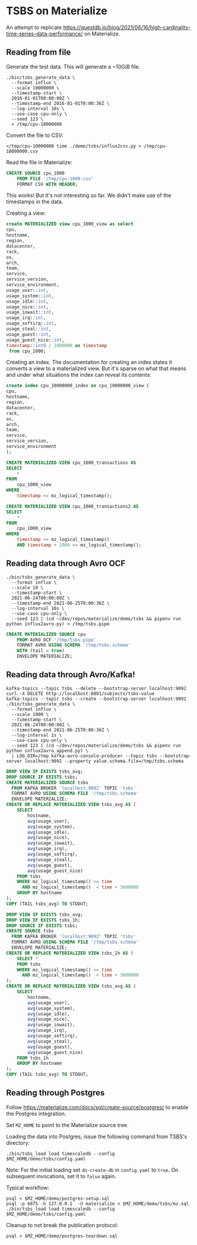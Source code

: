 # TSBS on Materialize

An attempt to
replicate https://questdb.io/blog/2021/06/16/high-cardinality-time-series-data-performance/
on Materialize.

## Reading from file

Generate the test data. This will generate a ~10GiB file.

```shell
./bin/tsbs_generate_data \
  --format influx \
  --scale 10000000 \
  --timestamp-start \
  2016-01-01T00:00:00Z \
  --timestamp-end 2016-01-01T0:00:36Z \
  --log-interval 10s \
  --use-case cpu-only \
  --seed 123 \
  > /tmp/cpu-10000000
```

Convert the file to CSV:

```shell
</tmp/cpu-10000000 time ./demo/tsbs/influx2csv.py > /tmp/cpu-10000000.csv
```

Read the file in Materialize:

```sql
CREATE SOURCE cpu_1000
    FROM FILE '/tmp/cpu-1000.csv'
    FORMAT CSV WITH HEADER;
```

This works! But it's not interesting so far. We didn't make use of the
timestamps in the data.

Creating a view:

```sql
create MATERIALIZED view cpu_1000_view as select
cpu,
hostname,
region,
datacenter,
rack,
os,
arch,
team,
service,
service_version,
service_environment,
usage_user::int,
usage_system::int,
usage_idle::int,
usage_nice::int,
usage_iowait::int,
usage_irq::int,
usage_softirq::int,
usage_steal::int,
usage_guest::int,
usage_guest_nice::int,
timestamp::int8 / 1000000 as timestamp
 from cpu_1000;
```

Creating an index. The documentation for creating an index states it converts a
view to a materialized view. But it's sparse on what that means and under what
situations the index can reveal its contents:

```sql
create index cpu_10000000_index on cpu_10000000_view (
cpu,
hostname,
region,
datacenter,
rack,
os,
arch,
team,
service,
service_version,
service_environment
);
```

```sql
CREATE MATERIALIZED VIEW cpu_1000_transactions AS
SELECT
    *
FROM
    cpu_1000_view
WHERE
    timestamp <= mz_logical_timestamp();
```

```sql
CREATE MATERIALIZED VIEW cpu_1000_transactions2 AS
SELECT
    *
FROM
    cpu_1000_view
WHERE
    timestamp <= mz_logical_timestamp()
    AND timestamp + 2000 >= mz_logical_timestamp();
```

## Reading data through Avro OCF

```shell
./bin/tsbs_generate_data \
  --format influx \
  --scale 10 \
  --timestamp-start \
  2021-06-24T00:00:00Z \
  --timestamp-end 2021-06-25T0:00:36Z \
  --log-interval 10s \
  --use-case cpu-only \
  --seed 123 | (cd ~/dev/repos/materialize/demo/tsbs && pipenv run python influx2avro.py) > /tmp/tsbs.pipe
```

```sql
CREATE MATERIALIZED SOURCE cpu
    FROM AVRO OCF '/tmp/tsbs.pipe'
    FORMAT AVRO USING SCHEMA '/tmp/tsbs.schema'
    WITH (tail = true)
    ENVELOPE MATERIALIZE;

```

## Reading data through Avro/Kafka!

```shell
kafka-topics --topic tsbs --delete --bootstrap-server localhost:9092
curl -X DELETE http://localhost:8081/subjects/tsbs-value
kafka-topics --topic tsbs --create --bootstrap-server localhost:9092
./bin/tsbs_generate_data \
  --format influx \
  --scale 1000 \
  --timestamp-start \
  2021-06-24T00:00:00Z \
  --timestamp-end 2021-06-25T0:00:36Z \
  --log-interval 1s \
  --use-case cpu-only \
  --seed 123 | (cd ~/dev/repos/materialize/demo/tsbs && pipenv run python influx2avro_append.py) \
  | LOG_DIR=/tmp kafka-avro-console-producer --topic tsbs --bootstrap-server localhost:9092 --property value.schema.file=/tmp/tsbs.schema
```

```sql
DROP VIEW IF EXISTS tsbs_avg;
DROP SOURCE IF EXISTS tsbs;
CREATE MATERIALIZED SOURCE tsbs
  FROM KAFKA BROKER 'localhost:9092' TOPIC 'tsbs'
  FORMAT AVRO USING SCHEMA FILE '/tmp/tsbs.schema'
  ENVELOPE MATERIALIZE;
CREATE OR REPLACE MATERIALIZED VIEW tsbs_avg AS (
    SELECT
        hostname,
        avg(usage_user),
        avg(usage_system),
        avg(usage_idle),
        avg(usage_nice),
        avg(usage_iowait),
        avg(usage_irq),
        avg(usage_softirq),
        avg(usage_steal),
        avg(usage_guest),
        avg(usage_guest_nice)
    FROM tsbs
    WHERE mz_logical_timestamp() >= time
      AND mz_logical_timestamp()  < time + 3600000
    GROUP BY hostname
);
COPY (TAIL tsbs_avg) TO STDOUT;
```


```sql
DROP VIEW IF EXISTS tsbs_avg;
DROP VIEW IF EXISTS tsbs_1h;
DROP SOURCE IF EXISTS tsbs;
CREATE SOURCE tsbs
  FROM KAFKA BROKER 'localhost:9092' TOPIC 'tsbs'
  FORMAT AVRO USING SCHEMA FILE '/tmp/tsbs.schema'
  ENVELOPE MATERIALIZE;
CREATE OR REPLACE MATERIALIZED VIEW tsbs_1h AS (
    SELECT *
    FROM tsbs
    WHERE mz_logical_timestamp() >= time
      AND mz_logical_timestamp()  < time + 3600000
);
CREATE OR REPLACE MATERIALIZED VIEW tsbs_avg AS (
    SELECT
        hostname,
        avg(usage_user),
        avg(usage_system),
        avg(usage_idle),
        avg(usage_nice),
        avg(usage_iowait),
        avg(usage_irq),
        avg(usage_softirq),
        avg(usage_steal),
        avg(usage_guest),
        avg(usage_guest_nice)
    FROM tsbs_1h
    GROUP BY hostname
);
COPY (TAIL tsbs_avg) TO STDOUT;
```

## Reading through Postgres

Follow https://materialize.com/docs/sql/create-source/postgres/ to enable the
Postgres integration.

Set `MZ_HOME` to point to the Materialize source tree.

Loading the data into Postgres, issue the following command from TSBS's
directory:

```shell
./bin/tsbs_load load timescaledb --config $MZ_HOME/demo/tsbs/config.yaml
```

Note: For the initial loading set `do-create-db` in `config.yaml` to `true`. On
subsequent invocations, set it to `false` again.

Typical workflow:

```shell
psql < $MZ_HOME/demo/postgres-setup.sql
psql -p 6875 -h 127.0.0.1  -U materialize < $MZ_HOME/demo/tsbs/mz.sql
./bin/tsbs_load load timescaledb --config $MZ_HOME/demo/tsbs/config.yaml
```

Cleanup to not break the publication protocol:

```shell
psql < $MZ_HOME/demo/postgres-teardown.sql
```

